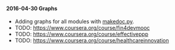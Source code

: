 #### 2016-04-30 Graphs

-   Adding graphs for all modules with
    [makedoc.py](https://github.com/kelu124/echomods/blob/master/makedoc.py).
-   TODO: https://www.coursera.org/course/fin4devmooc
-   TODO: https://www.coursera.org/course/effectiveppp
-   TODO: https://www.coursera.org/course/healthcareinnovation

####
